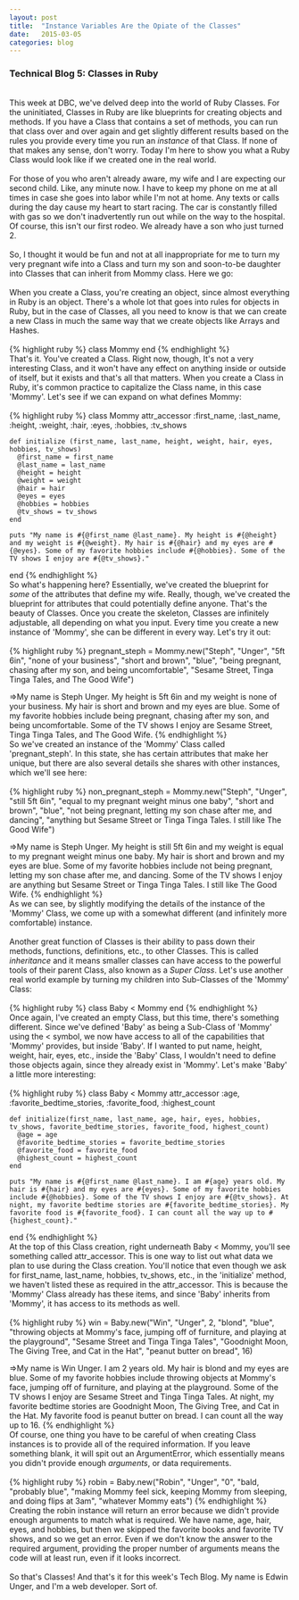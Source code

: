 ```yaml
---
layout: post
title:  "Instance Variables Are the Opiate of the Classes"
date:   2015-03-05
categories: blog
---
```


<h3>Technical Blog 5: Classes in Ruby</h3>
<br/>
This week at DBC, we've delved deep into the world of Ruby Classes. For the uninitiated, Classes in Ruby are like blueprints for creating objects and methods. If you have a Class that contains a set of methods, you can run that class over and over again and get slightly different results based on the rules you provide every time you run an <em>instance</em> of that Class. If none of that makes any sense, don't worry. Today I'm here to show you what a Ruby Class would look like if we created one in the real world.
<br/>
<br/>
For those of you who aren't already aware, my wife and I are expecting our second child. Like, any minute now. I have to keep my phone on me at all times in case she goes into labor while I'm not at home. Any texts or calls during the day cause my heart to start racing. The car is constantly filled with gas so we don't inadvertently run out while on the way to the hospital. Of course, this isn't our first rodeo. We already have a son who just turned 2.
<br/>
<br/>
So, I thought it would be fun and not at all inappropriate for me to turn my very pregnant wife into a Class and turn my son and soon-to-be daughter into Classes that can inherit from Mommy class. Here we go:
<br/>
<br/>
When you create a Class, you're creating an object, since almost everything in Ruby is an object. There's a whole lot that goes into rules for objects in Ruby, but in the case of Classes, all you need to know is that we can create a new Class in much the same way that we create objects like Arrays and Hashes.
<br/>
<br/>
{% highlight ruby %}
class Mommy
end
{% endhighlight %}
<br/>
That's it. You've created a Class. Right now, though, It's not a very interesting Class, and it won't have any effect on anything inside or outside of itself, but it exists and that's all that matters. When you create a Class in Ruby, it's common practice to capitalize the Class name, in this case 'Mommy'. Let's see if we can expand on what defines Mommy:
<br/>
<br/>
{% highlight ruby %}
  class Mommy
    attr_accessor :first_name, :last_name, :height, :weight, :hair, :eyes, :hobbies, :tv_shows

    def initialize (first_name, last_name, height, weight, hair, eyes, hobbies, tv_shows)
      @first_name = first_name
      @last_name = last_name
      @height = height
      @weight = weight
      @hair = hair
      @eyes = eyes
      @hobbies = hobbies
      @tv_shows = tv_shows
    end

    puts "My name is #{@first_name @last_name}. My height is #{@height} and my weight is #{@weight}. My hair is #{@hair} and my eyes are #{@eyes}. Some of my favorite hobbies include #{@hobbies}. Some of the TV shows I enjoy are #{@tv_shows}."
  end
{% endhighlight %}
<br/>
So what's happening here? Essentially, we've created the blueprint for *some* of the attributes that define my wife. Really, though, we've created the blueprint for attributes that could potentially define anyone. That's the beauty of Classes. Once you create the skeleton, Classes are infinitely adjustable, all depending on what you input. Every time you create a new instance of 'Mommy', she can be different in every way. Let's try it out:
<br/>
<br/>
{% highlight ruby %}
  pregnant_steph = Mommy.new("Steph", "Unger", "5ft 6in", "none of your business", "short and brown", "blue", "being pregnant, chasing after my son, and being uncomfortable", "Sesame Street, Tinga Tinga Tales, and The Good Wife")

  =>My name is Steph Unger. My height is 5ft 6in and my weight is none of your business. My hair is short and brown and my eyes are blue. Some of my favorite hobbies include being pregnant, chasing after my son, and being uncomfortable. Some of the TV shows I enjoy are Sesame Street, Tinga Tinga Tales, and The Good Wife.
{% endhighlight %}
<br/>
So we've created an instance of the 'Mommy' Class called 'pregnant_steph'. In this state, she has certain attributes that make her unique, but there are also several details she shares with other instances, which we'll see here:
<br/>
<br/>
{% highlight ruby %}
  non_pregnant_steph = Mommy.new("Steph", "Unger", "still 5ft 6in", "equal to my pregnant weight minus one baby", "short and brown", "blue", "not being pregnant, letting my son chase after me, and dancing", "anything but Sesame Street or Tinga Tinga Tales. I still like The Good Wife")

  =>My name is Steph Unger. My height is still 5ft 6in and my weight is equal to my pregnant weight minus one baby. My hair is short and brown and my eyes are blue. Some of my favorite hobbies include not being pregnant, letting my son chase after me, and dancing. Some of the TV shows I enjoy are anything but Sesame Street or Tinga Tinga Tales. I still like The Good Wife.
{% endhighlight %}
<br/>
As we can see, by slightly modifying the details of the instance of the 'Mommy' Class, we come up with a somewhat different (and infinitely more comfortable) instance.
<br/>
<br/>
Another great function of Classes is their ability to pass down their methods, functions, definitions, etc., to other Classes. This is called <em>inheritance</em> and it means smaller classes can have access to the powerful tools of their parent Class, also known as a <em>Super Class</em>. Let's use another real world example by turning my children into Sub-Classes of the 'Mommy' Class:
<br/>
<br/>
{% highlight ruby %}
  class Baby < Mommy
  end
{% endhighlight %}
<br/>
Once again, I've created an empty Class, but this time, there's something different. Since we've defined 'Baby' as being a Sub-Class of 'Mommy' using the < symbol, we now have access to all of the capabilities that 'Mommy' provides, but inside 'Baby'. If I wanted to put name, height, weight, hair, eyes, etc., inside the 'Baby' Class, I wouldn't need to define those objects again, since they already exist in 'Mommy'. Let's make 'Baby' a little more interesting:
<br/>
<br/>
{% highlight ruby %}
  class Baby < Mommy
    attr_accessor :age, :favorite_bedtime_stories, :favorite_food, :highest_count

    def initialize(first_name, last_name, age, hair, eyes, hobbies, tv_shows, favorite_bedtime_stories, favorite_food, highest_count)
      @age = age
      @favorite_bedtime_stories = favorite_bedtime_stories
      @favorite_food = favorite_food
      @highest_count = highest_count
    end

    puts "My name is #{@first_name @last_name}. I am #{age} years old. My hair is #{hair} and my eyes are #{eyes}. Some of my favorite hobbies include #{@hobbies}. Some of the TV shows I enjoy are #{@tv_shows}. At night, my favorite bedtime stories are #{favorite_bedtime_stories}. My favorite food is #{favorite_food}. I can count all the way up to #{highest_count}."
  end
{% endhighlight %}
<br/>
At the top of this Class creation, right underneath Baby < Mommy, you'll see something called attr_accessor. This is one way to list out what data we plan to use during the Class creation. You'll notice that even though we ask for first_name, last_name, hobbies, tv_shows, etc., in the 'initialize' method, we haven't listed these as required in the attr_accessor. This is because the 'Mommy' Class already has these items, and since 'Baby' inherits from 'Mommy', it has access to its methods as well.
<br/>
<br/>
{% highlight ruby %}
  win = Baby.new("Win", "Unger", 2, "blond", "blue", "throwing objects at Mommy's face, jumping off of furniture, and playing at the playground", "Sesame Street and Tinga Tinga Tales", "Goodnight Moon, The Giving Tree, and Cat in the Hat", "peanut butter on bread", 16)

  =>My name is Win Unger. I am 2 years old. My hair is blond and my eyes are blue. Some of my favorite hobbies include throwing objects at Mommy's face, jumping off of furniture, and playing at the playground. Some of the TV shows I enjoy are Sesame Street and Tinga Tinga Tales. At night, my favorite bedtime stories are Goodnight Moon, The Giving Tree, and Cat in the Hat. My favorite food is peanut butter on bread. I can count all the way up to 16.
{% endhighlight %}
<br/>
Of course, one thing you have to be careful of when creating Class instances is to provide all of the required information. If you leave something blank, it will spit out an ArgumentError, which essentially means you didn't provide enough <em>arguments</em>, or data requirements.
<br/>
<br/>
{% highlight ruby %}
  robin = Baby.new("Robin", "Unger", "0", "bald, "probably blue", "making Mommy feel sick, keeping Mommy from sleeping, and doing flips at 3am", "whatever Mommy eats")
{% endhighlight %}
<br/>
Creating the robin instance will return an error because we didn't provide enough arguments to match what is required. We have name, age, hair, eyes, and hobbies, but then we skipped the favorite books and favorite TV shows, and so we get an error. Even if we don't know the answer to the required argument, providing the proper number of arguments means the code will at least run, even if it looks incorrect.
<br/>
<br/>
So that's Classes! And that's it for this week's Tech Blog. My name is Edwin Unger, and I'm a web developer. Sort of.
